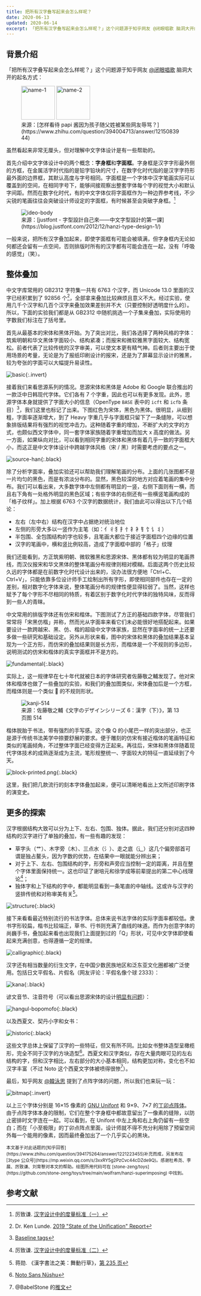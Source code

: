 ```yaml
---
title: 把所有汉字叠写起来会怎么样呢？
date: 2020-06-13
updated: 2020-06-14
excerpt: 「把所有汉字叠写起来会怎么样呢？」这个问题源于知乎网友 @闭眼唱歌 脑洞大开的起名方式。虽然看起来非常无厘头，但对理解中文字体设计是有一些帮助的。
---
```


## 背景介绍

「把所有汉字叠写起来会怎么样呢？」这个问题源于知乎网友 [@闭眼唱歌](https://www.zhihu.com/people/tong-jia-hong) 脑洞大开的起名方式：

<figure>
  <img src="../images/han-overlay/name-1.jpg" alt="name-1" class="invert" style="height: 90px; width: auto;">
  <img src="../images/han-overlay/name-2.jpg" alt="name-2" class="invert" style="height: 90px; width: auto;">
  <figcaption markdown="span">来源：[怎样看待 papi 酱因为孩子随父姓被某些网友辱骂？](https://www.zhihu.com/question/394004713/answer/1215083944)</figcaption>
</figure>

虽然看起来非常无厘头，但对理解中文字体设计是有一些帮助的。

首先介绍中文字体设计中的两个概念：**字身框**和**字面框**。字身框是汉字字形最外侧的方框，在金属活字时代指的是铅字铅块的尺寸，在数字化时代指的是汉字字符形最外面的边界框，其默认高度与字号相同。字面框是一个字体中汉字笔画实际可以覆盖到的空间，在相同字号下，能够间接观察出整套字体每个字的视觉大小和默认字间距。然而在数字化时代，有的中文字体仅将字面框作为一种边界参考线，不少尖锐的笔画往往会突破设计师设定的字面框，有时候甚至会突破字身框。[^han-metrics]

[^han-metrics]: 厉致谦. [汉字设计中的度量标准（一）](https://zhuanlan.zhihu.com/p/99504885)

<figure>
  <img src="../images/han-overlay/ideo-body.png" alt="ideo-body" class="invert" style="max-width: 300px;">
  <figcaption markdown="span">来源：[justfont - 字型設計自己來——中文字型設計的第一課](https://blog.justfont.com/2012/12/hanzi-type-design-1/)</figcaption>
</figure>

一般来说，把所有汉字叠加起来，即使字面框有可能会被填满，但字身框内无论如何都还会留有一点空间，否则排版时所有的汉字都有可能会连在一起，没有「呼吸的感觉」（笑）。

## 整体叠加

中文字库常用的 GB2312 字符集一共有 6763 个汉字，而 Unicode 13.0 里面的汉字已经积累到了 92856 个[^han-number]，全部拿来叠加比较麻烦且意义不大。经过实验，使用几千个汉字和几百个汉字来叠加效果差别并不大（只要控制好透明度什么的）。所以，下面的实验我们都是从 GB2312 中随机挑选一个子集来叠加，实际使用的字数我们标注在了括号里。

[^han-number]: Dr. Ken Lunde. [2019 "State of the Unification" Report](https://ccjktype.fonts.adobe.com/2019/07/2019-sotu.html)

首先从最基本的宋体和黑体开始。为了突出对比，我们各选择了两种风格的字体：筑紫明朝和华文黑体字面较小、结构紧凑；而报宋和微软雅黑字面较大、结构宽松。前者代表了比较传统的汉字审美，可以使文本更有精气神。后者则主要出于使用场景的考量，无论是为了报纸印刷设计的报宋，还是为了屏幕显示设计的雅黑，较为夸张的字面可以大幅提升易读性。

![basic](../images/han-overlay/basic.png){:.invert}

接着我们来看思源系列的情况。思源宋体和黑体是 Adobe 和 Google 联合推出的一款泛中日韩现代字体。它们各有 7 个字重，因此也可以有更多发现。此外，思源字体本身就提供了字面大小的信息（OpenType `BASE` 表中的 `icft` 和 `icfb` 条目）[^baseline]，我们这里也标记了出来。下图红色为宋体，黑色为黑体。很明显，从细到粗，字面率逐渐增大，到了 Heavy 字重几乎与字面框只留下了一条缝隙，可以想象排版结果将有强烈的视觉冲击力。这种随着字重的增加，不断扩大的文字的方式，也颇似西文字体中，同一套字体家族随着字重增加而加大 x 高度的做法。另一方面，如果纵向对比，可以看到相同字重的宋体和黑体有着几乎一致的字面框大小，而这正是中文字体设计中跨越字体风格（宋 / 黑）时需要考虑的要点之一。

[^baseline]: [Baseline tags](https://docs.microsoft.com/typography/opentype/otspec160/baselinetags)

![source-han](../images/han-overlay/source-han.png){:.black}

除了分析字面率，叠加实验还可以帮助我们理解笔画的分布。上面的几张图都不是一片均匀的黑色，而是有浓淡分布的。显然，黑色较深的地方对应着笔画的集中分布。我们可以看出来，大多数字体中左侧都有明显的一竖，右侧下面则有一横，而且右下角有一处格外明显的黑色区域；有些字体的右侧还有一些横竖笔画构成的「格子纹样」。加上根据 6763 个汉字的数据统计，我们由此可以得出以下几个结论：

- 左右（左中右）结构在汉字中占据绝对统治地位
- 左侧的形旁大多以一竖作为主笔（如：亻彳犭扌忄礻衤钅饣讠丬）
- 半包围、全包围结构的字也较多，且笔画大都位于接近字面框四个边缘的位置
- 汉字的笔画中，横和竖比例较高，造成了字面框中部的「格子」纹理

我们还能看到，方正筑紫明朝、微软雅黑和思源宋体、黑体都有较为明显的笔画界线，而汉仪报宋和华文黑体的整体笔画分布规律则相对模糊。后面这两个历史比较久远的字体都是在前数字化时代设计出来的，没办法很方便地「Ctrl+C、Ctrl+V」，只能依靠多位设计师手工绘制出所有字形，即使相同部件也存在一定的差别，相对数字化字体来说，整体笔画分布的规律性便显得较弱了。当然，这样也赋予了每个字形不尽相同的特质，有着区别于数字化时代字体的独特风味，反而得到一些人的青睐。

中文常用的排版字体还有仿宋和楷体。下图测试了方正的基础四款字体，尽管我们常常将「宋黑仿楷」并称，然而光从字面率来看它们未必能很好地搭配起来。如果要设计一款跨越宋、黑、仿、楷的超级中文字体家族，显然在字面率的统一上还要多做一些研究和基础设定。另外从形状来看，图中的宋体和黑体的叠加结果基本呈现为一个正方形，而仿宋的叠加结果则是长方形，而楷体是一个不规则的多边形，说明测试的仿宋和楷体的真实字面框并不是方的。

![fundamental](../images/han-overlay/fundamental.png){:.black}

实际上，这一规律早在七十年代就被日本的字体研究者<span lang="ja">佐藤敬之輔</span>发现了。他对宋体和楷体也做了一些叠加的实验，和我们的叠加图类似，宋体叠加后是一个方框，而楷体则是一个类似 🍙 的不规则形状。

<figure>
  <img src="../images/han-overlay/kanji-514.png" alt="kanji-514" class="invert" style="max-width: 360px;">
  <figcaption>来源：<span lang="ja">佐藤敬之輔《文字のデザインシリーズ 6：漢字（下）》</span>，第 13 页图 514</figcaption>
</figure>

楷体脱胎于书法，带有强烈的手写感。这个像 Q 的小尾巴一样的突出部分，也正是源于传统书法美学中捺要舒展的要求。便于雕刻的仿宋有接近楷体的笔画特征和类似的笔画倾角，不过整体字面已经变得方正起来。再往后，宋体和黑体伴随着现代字体技术的成熟逐渐成为主流，笔形规整统一、字面较大的特征一直延续到了今天。

![block-printed.png](../images/han-overlay/block-printed.png){:.black}

这里，我们把几款流行的刻本字体叠加起来，便可以清晰地看出上文所述印刷字体的演变史。

## 更多的探索

汉字根据结构大致可以分为上下、左右、包围、独体。据此，我们还分别对这四种结构的汉字进行了单独的叠加，有一些有趣的发现：

- 草字头（艹）、木字旁（木）、三点水（氵）、走之底（⻌）这几个偏旁部首可谓是独占鳌头，因为字数的优势，在结果中一眼就能分辨出来；
- 对于上下、左右、包围结构的字，形旁和声旁应当控制一定的距离，并且在整个字体里面保持统一。这也印证了谢培元和徐学成等前辈提出的第二中心线理论[^second-medial-area]；
- 独体字和上下结构的字中，都能明显看到一条笔直的中轴线。这或许与汉字的竖排传统和对称审美有关[^calligraphy]。

[^second-medial-area]: 厉致谦. [汉字设计中的度量标准（二）](https://zhuanlan.zhihu.com/p/101183974)
[^calligraphy]: 蒋勋. 《漢字書法之美：舞動行草》，[第 235 页](https://books.google.com.sg/books?id=8Rq9AAAAQBAJ&pg=PA235)

![structure](../images/han-overlay/structure.png){:.black}

接下来看看最近特别流行的书法字体。总体来说书法字体的实际字面率都较低。隶书字形较扁，楷书比较端正，草书、行书则充满了曲线的味道。而作为创意字体的尚巍手书，叠加起来看也出现我们上面提到过的「Q」形状，可见中文字体即使看起来充满创意，也得遵循一定的规律。

![calligraphic](../images/han-overlay/calligraphic.png){:.black}

汉字还有相当数量的衍生文字，在中国少数民族地区和泛东亚文化圈都被广泛使用。包括日文平假名、片假名（网友评论：平假名像个球 2333）：

![kana](../images/han-overlay/kana.png){:.black}

谚文音节、注音符号（可以看出思源宋体的设计[明显有问题](https://github.com/adobe-fonts/source-han-serif/issues/7)）：

![hangul-bopomofo](../images/han-overlay/hangul-bopomofo.png){:.black}

以及西夏文、契丹小字和女书：

![historic](../images/han-overlay/historic.png){:.black}

这些文字总体上保留了汉字的一些特征，但又有所不同。比如女书整体造型呈橄榄形，完全不同于汉字的方块造型[^nushu]。西夏文和汉字类似，存在大量肉眼可见的左右结构的字，但和汉字相比，左右部分的大小基本相同，结构更加对称，变化也不如汉字丰富（不过 Noto 这个西夏文字体被喷得很惨[^tangut]）。

[^nushu]: [Noto Sans Nüshu](https://github.com/notofonts/noto-sans-nushu)
[^tangut]: @BabelStone 的[推文](https://twitter.com/BabelStone/status/1106903314690686986)

最后，知乎网友 [@韓泳思](https://www.zhihu.com/people/hei-li-shi) 提到了点阵字体的问题，所以我们也来玩一玩：

![bitmap](../images/han-overlay/bitmap.png){:.invert}

以上三个字体分别是 16×15 像素的 [GNU Unifont](https://unifoundry.com/unifont/index.html) 和 9×9、7×7 的[丁卯点阵体](https://3type.cn/fonts/dinkie_bitmap/)。由于点阵字体本身的限制，它们在整个字身框中都故意留出了一像素的缝隙，以防止密排时文字连在一起。可以看到，在 Unifont 中左上角和右上角仍留有一些空白；而在「小至极限」的丁卯点阵点里面，设计师就不得不充分利用除了预留空间外每一个能用的像素，因而最终叠加出了一个几乎实心的黑块。

<small>
本文基于对此话题的[知乎回答](https://www.zhihu.com/question/394175264/answer/1221223455)补充而成，另发布在 [3type 公众号](https://mp.weixin.qq.com/s/3xxRY5g2PzCvc44cDZde9Q)。感谢杜希尧、李晨、厉致谦、刘育黎对本文的帮助。绘图所用代码可在 [stone-zeng/toys](https://github.com/stone-zeng/toys/tree/main/wolfram/hanzi-superimposing) 中找到。
</small>

## 参考文献

<div id="footnotes"></div>
